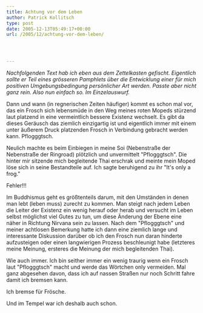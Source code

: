 ```yaml
---
title: Achtung vor dem Leben
author: Patrick Kollitsch
type: post
date: 2005-12-13T05:49:17+00:00
url: /2005/12/achtung-vor-dem-leben/




---
```

_Nachfolgenden Text hab ich eben aus dem Zettelkasten gefischt. Eigentlich sollte er Teil eines grösseren Pamphlets über die Entwicklung einer für mich positiven Umgebungsbedingung persönlicher Art werden. Passte aber nicht ganz rein. Also nun einfach so. Im Einzelauswurf._

Dann und wann (in regnerischen Zeiten häufiger) kommt es schon mal vor, das ein Frosch sich lebensmüde in den Weg meines roten Mopeds stürzend laut platzend in eine vermeintlich bessere Existenz wechselt. Es gibt da dieses Geräusch das ziemlich einzigartig ist und eigentlich immer mit einem unter äußerem Druck platzenden Frosch in Verbindung gebracht werden kann. Pflogggtsch.

Neulich machte es beim Einbiegen in meine Soi (Nebenstraße der Nebenstraße der Ringroad) plötzlich und unvermittelt "Pflogggtsch". Die hinter mir sitzende mich begleitende Thai erschrak und meinte mein Moped löse sich in seine Bestandteile auf. Ich sagte beruhigend zu ihr "It's only a frog."

Fehler!!!

Im Buddhismus geht es größtenteils darum, mit den Umständen in denen man lebt (leben muss) zurecht zu kommen. Man steigt nach jedem Leben die Leiter der Existenz ein wenig herauf oder herab und versucht im Leben selbst möglichst viel Gutes zu tun, um diese Änderung der Ebene eine näher in Richtung Nirvana sein zu lassen. Nach dem "Pflogggtsch" und meiner achtlosen Bemerkung hatte ich dann eine ziemlich lange und interessante Diskussion darüber ob ich den Frosch nun daran hinderte aufzusteigen oder einen langwierigen Prozess beschleunigt habe (letzteres meine Meinung, ersteres die Meinung der mich begleitenden Thai).

Wie auch immer. Ich bin seither immer ein wenig traurig wenn ein Frosch laut "Pflogggtsch" macht und werde das Wörtchen only vermeiden. Mal ganz abgesehen davon, dass ich auf nassen Straßen nur noch Schritt fahre damit ich bremsen kann.

Ich bremse für Frösche. 

Und im Tempel war ich deshalb auch schon.
